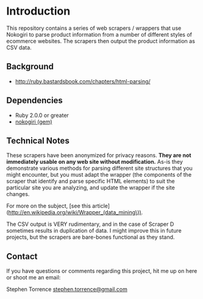 # Introduction

This repository contains a series of web scrapers / wrappers that use Nokogiri to parse product information from a number of different styles of ecommerce websites. The scrapers then output the product information as CSV data.

## Background

* http://ruby.bastardsbook.com/chapters/html-parsing/

## Dependencies

* Ruby 2.0.0 or greater
* [nokogiri (gem)](http://nokogiri.org/)

## Technical Notes

These scrapers have been anonymized for privacy reasons. **They are not immediately usable on any web site without modification.** As-is they demonstrate various methods for parsing different site structures that you might encounter, but you must adapt the wrapper (the components of the scraper that identify and parse specific HTML elements) to suit the particular site you are analyzing, and update the wrapper if the site changes.

For more on the subject, [see this article](http://en.wikipedia.org/wiki/Wrapper_(data_mining\)).

The CSV output is VERY rudimentary, and in the case of Scraper D sometimes results in duplication of data. I might improve this in future projects, but the scrapers are bare-bones functional as they stand.

## Contact

If you have questions or comments regarding this project, hit me up on here or shoot me an email:

Stephen Torrence
stephen.torrence@gmail.com
